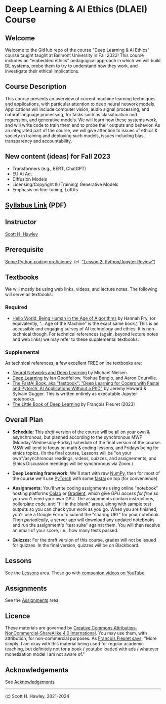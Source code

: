 # Deep Learning & AI Ethics (DLAEI) Course 


## Welcome 

Welcome to the GitHub repo of the course "Deep Learning &amp; AI Ethics" course taught taught at Belmont University in Fall 2023!  This course includes an "embedded ethics" pedagogical approach in which we will build DL systems, probe them to try to understand how they work, and investigate their ethical implications.  

## Course Description  

This course presents an overview of current machine learning techniques and applications, with particular attention to deep neural network models. Applications will include computer vision, audio signal processing, and natural language processing, for tasks such as classification and regression, and generative models. We will learn how these systems work, and will write code to train them and to probe their outputs and behavior. As an integrated part of the course, we will give attention to issues of ethics & society in training and deploying such models, issues including bias, transparency and accountability. 

## New content (ideas) for Fall 2023
* Transformers (e.g., BERT, ChatGPT)
* EU AI Act
* Diffusion Models
* Licensing/Copyright & (Training) Generative Models
* Emphasis on fine-tuning, LoRAs


## [Syllabus Link](https://www.dropbox.com/scl/fi/kgfs17hpk0kfydkasnroe/HawleyS_PHYBSADSC4420_Fall2023.pdf?rlkey=1jjbqymdwpf4vm2ot8f718w7b&dl=0) (PDF)


## Instructor

[Scott H. Hawley](https://hedges.belmont.edu/~shawley) 


## Prerequisite

[Some Python coding proficiency](https://www.learnpython.org/). (cf. ["Lesson 2: Python/Jupyter Review"](https://github.com/drscotthawley/DLAIE/blob/main/Lessons/02_PythonReview.ipynb))


## Textbooks

We will mostly be using web links, videos, and lecture notes.  The following will serve as textbooks:

### Required

* [Hello World: Being Human in the Age of Algorithms](https://wwnorton.com/books/Hello-World) by Hannah Fry,  (or equivalently, "...Age of the Machine" is the exact same book.) This is an accessible and engaging survey of AI technology and ethics. It is non-technical though. For technical references (again, beyond lecture notes and web links) we may refer to these supplemental textbooks:

###  Supplemental

As technical references, a few excellent FREE online textbooks are:

* [Neural Networks and Deep Learning](http://deeplearningandneuralnetworks.com/) by Michael Nielsen.
* [Deep Learning](https://www.deeplearningbook.org/) by Ian Goodfellow, Yoshua Bengio, and Aaron Courville.
* [The FastAI Book, aka "fastbook": "Deep Learning for Coders with Fastai and Pytorch: AI Applications Without a PhD"](https://github.com/fastai/fastbook) by Jeremy Howard & Sylvain Gugger. This is written entirely as executable Jupyter notebooks.
* [The Little Book of Deep Learning](https://fleuret.org/public/lbdl.pdf) by François Fleuret (2023)


## Overall Plan

* **Schedule:** This *draft* version of the course will be all on your own & asynchronous, but planned according to the synchronous MWF (Monday-Wednesday-Friday) schedule of the final version of the course.  M&W will tend to focus on math & coding lessons, and Fridays being for ethics topics.  (In the final course, Lessons will be "on your own"/asynchronous readings, videos, quizzes, and assignements, and Ethics Discussion meetings will be synchronous via Zoom.)  

* **Deep Learning framework:** We'll start with raw [NumPy](https://numpy.org/), then for most of the course we'll use [PyTorch](https://pytorch.org/) with some [fastai](https://github.com/fastai/fastai) on top (for convenience). 
* **Assignments:** You'll write coding assignments using online "notebook" hosting platforms [Colab](https://colab.research.google.com) or [Gradient](https://gradient.paperspace.com/), which give *GPU access for free* so you won't need your own GPU. The assignments contain instructions, boilerplate code, and "fill in the blank" areas, along with sample test outputs so you can check your work as you go. When you are finished, you'll use a Google Form to submit the "sharing URL" for your notebook. Then *periodically*, a server app will download any updated notebooks and run the assignment's "test suite" against them. You will then receive an email of your score, i.e., how many tests passed.
* **Quizzes:** For the draft version of this course, grades will not be issued for quizzes. In the final version, quizzes will be on Blackboard. 



## Lessons

See the [Lessons](Lessons/) area.  These go with [companion videos on YouTube](https://www.youtube.com/playlist?list=PLobhwAFRfHjDLcvyy2nB75CzeDa7gLQ09).

## Assignments

See the [Assignments](https://github.com/drscotthawley/DLAIE/tree/main/Assignments) area.


## Licence
These materials are governed by [Creative Commons Attribution-NonCommercial-ShareAlike 4.0 International](https://creativecommons.org/licenses/by-nc-sa/4.0/). You may use them, with attribution, for non-commercial purposes.  As [Francois Fleuret says](https://fleuret.org/dlc/#license), "More simply: I am okay with this material being used for regular academic teaching, but definitely not for a book / youtube loaded with ads / whatever monetization model I am not aware of."


## Acknowledgements
See [Acknowledgements](Acknowledgements.md)



---

(c) Scott H. Hawley, 2021-2024
